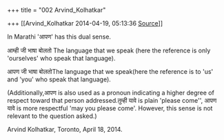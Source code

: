 +++
title = "002 Arvind_Kolhatkar"

+++
[[Arvind_Kolhatkar	2014-04-19, 05:13:36 [Source](https://groups.google.com/g/samskrita/c/LFDTCJWKDjw)]]



In Marathi 'आपण' has this dual sense.

  

आम्ही जी भाषा बोलतो The language that we speak (here the reference is only 'ourselves' who speak that language).

आपण जी भाषा बोलतोThe language that we speak(here the reference is to 'us' and 'you' who speak that language).

  

(Additionally,आपण is also used as a pronoun indicating a higher degree of respect toward that person addressed.तुम्ही यावे is plain 'please come'', आपण यावे is more respectful 'may you please come'. However, this sense is not relevant to the question asked.)

  

Arvind Kolhatkar, Toronto, April 18, 2014.

